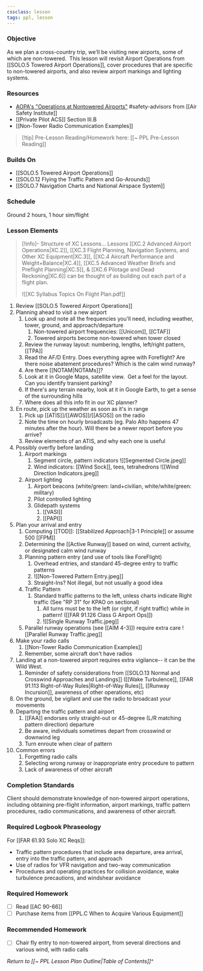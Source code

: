 ```yaml
---
cssclass: lesson
tags: ppl, lesson
---
```

### Objective
As we plan a cross-country trip, we'll be visiting new airports, some of which are non-towered.  This lesson will revisit Airport Operations from [[SOLO.5 Towered Airport Operations]], cover procedures that are specific to non-towered airports, and also review airport markings and lighting systems.

### Resources
- [AOPA's "Operations at Nontowered Airports"](https://www.aopa.org/-/media/files/aopa/home/pilot-resources/asi/safety-advisors/sa08.pdf) #safety-advisors from [[Air Safety Institute]]
- [[Private Pilot ACS]] Section III.B
- [[Non-Tower Radio Communication Examples]]

> [!tip] Pre-Lesson Reading/Homework here: [[~ PPL Pre-Lesson Reading]]

### Builds On
- [[SOLO.5 Towered Airport Operations]]
- [[SOLO.12 Flying the Traffic Pattern and Go-Arounds]]
- [[SOLO.7 Navigation Charts and National Airspace System]]

### Schedule
Ground 2 hours, 1 hour sim/flight

### Lesson Elements
> [!info]- Structure of XC Lessons...
> Lessons [[XC.2 Advanced Airport Operations|XC.2]], [[XC.3 Flight Planning, Navigation Systems, and Other XC Equipment|XC.3]], [[XC.4 Aircraft Performance and Weight+Balance|XC.4]], [[XC.5 Advanced Weather Briefs and Preflight Planning|XC.5]], & [[XC.6 Pilotage and Dead Reckoning|XC.6]] can be thought of as building out each part of a flight plan.
> 
> ![[XC Syllabus Topics On Flight Plan.pdf]]

1. Review [[SOLO.5 Towered Airport Operations]]
2. Planning ahead to visit a new airport
	1. Look up and note all the frequencies you'll need, including weather, tower, ground, and approach/departure
		1. Non-towered airport frequencies: [[Unicom]], [[CTAF]]
		2. Towered airports become non-towered when tower closed
	2. Review the runway layout: numbering, lengths, left/right pattern, [[TPA]]
	3. Read the AF/D Entry.  Does everything agree with Foreflight?  Are there noise abatement procedures?  Which is the calm wind runway?
	4. Are there [[NOTAM|NOTAMs]]?
	5. Look at it in Google Maps, satellite view.  Get a feel for the layout.  Can you identify transient parking?
	6. If there's any terrain nearby, look at it in Google Earth, to get a sense of the surrounding hills
	7. Where does all this info fit in our XC planner?
3. En route, pick up the weather as soon as it's in range
	1. Pick up [[ATIS]]/[[AWOS]]/[[ASOS]] on the radio
	2. Note the time on hourly broadcasts (eg. Palo Alto happens 47 minutes after the hour).  Will there be a newer report before you arrive?
	3. Review elements of an ATIS, and why each one is useful
4. Possibly overfly before landing
	1. Airport markings
		1. Segment circle, pattern indicators ![[Segmented Circle.jpeg]]
		2. Wind indicators: [[Wind Sock]], tees, tetrahedrons ![[Wind Direction Indicators.jpeg]]
	2. Airport lighting
		1. Airport beacons (white/green: land+civilian, white/white/green: military)
		3. Pilot controlled lighting
		4. Glidepath systems 
			1. [[VASI]]
			2. [[PAPI]]
5. Plan your arrival and entry
	1. Computing [[TOD]]: [[Stabilized Approach|3-1 Principle]] or assume 500 [[FPM]]
	2. Determining the [[Active Runway]] based on wind, current activity, or designated calm wind runway
	3. Planning pattern entry (and use of tools like ForeFlight)
		1. Overhead entries, and standard 45-degree entry to traffic patterns
		2.  ![[Non-Towered Pattern Entry.jpeg]]
		3. Straight-Ins? Not illegal, but not usually a good idea
	4. Traffic Pattern
		1. Standard traffic patterns to the left, unless charts indicate Right traffic (See "RP 31" for KPAO on sectional)
			1. All turns must be to the left (or right, if right traffic) while in pattern! ([[FAR 91.126 Class G Airport Ops]])
			2. ![[Single Runway Traffic.jpeg]]
	5. Parallel runway operations (see [[AIM 4-3]]) require extra care ![[Parallel Runway Traffic.jpeg]]
6. Make your radio calls
	1. [[Non-Tower Radio Communication Examples]]
	2. Remember, some aircraft don't have radios
7. Landing at a non-towered airport requires extra vigilance-- it can be the Wild West.
	1. Reminder of safety considerations from [[SOLO.13 Normal and Crosswind Approaches and Landings]] ([[Wake Turbulence]], [[FAR 91.113 Right-of-Way Rules|Right-of-Way Rules]], [[Runway Incursion]], awareness of other operations, etc)
8. On the ground, be vigilant and use the radio to broadcast your movements
9. Departing the traffic pattern and airport
	1. [[FAA]] endorses only straight-out or 45-degree (L/R matching pattern direction) departure
	2. Be aware, individuals sometimes depart from crosswind or downwind leg
	3. Turn enroute when clear of pattern
10. Common errors
	1. Forgetting radio calls
	2. Selecting wrong runway or inappropriate entry procedure to pattern
	3. Lack of awareness of other aircraft

### Completion Standards
Client should demonstrate knowledge of non-towered airport operations, including obtaining pre-flight information, airport markings, traffic pattern procedures, radio communications, and awareness of other aircraft.

### Required Logbook Phraseology
For [[FAR 61.93 Solo XC Reqs]]:
- Traffic pattern procedures that include area departure, area arrival, entry into the traffic pattern, and approach
- Use of radios for VFR navigation and two-way communication
- Procedures and operating practices for collision avoidance, wake turbulence precautions, and windshear avoidance

### Required Homework
- [ ] Read [[AC 90-66]]
- [ ] Purchase items from [[PPL.C When to Acquire Various Equipment]]

### Recommended Homework 
- [ ] Chair fly entry to non-towered airport, from several directions and various wind, with radio calls

*Return to [[~ PPL Lesson Plan Outline|Table of Contents]]^*
